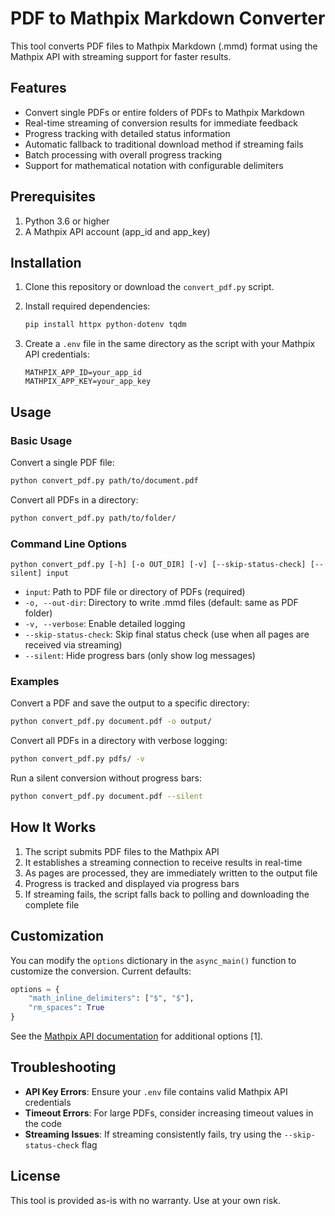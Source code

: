 # PDF to Mathpix Markdown Converter

This tool converts PDF files to Mathpix Markdown (.mmd) format using the Mathpix API with streaming support for faster results.

## Features

- Convert single PDFs or entire folders of PDFs to Mathpix Markdown
- Real-time streaming of conversion results for immediate feedback
- Progress tracking with detailed status information
- Automatic fallback to traditional download method if streaming fails
- Batch processing with overall progress tracking
- Support for mathematical notation with configurable delimiters

## Prerequisites

1. Python 3.6 or higher
2. A Mathpix API account (app_id and app_key)

## Installation

1. Clone this repository or download the `convert_pdf.py` script.

2. Install required dependencies:
   ```bash
   pip install httpx python-dotenv tqdm
   ```

3. Create a `.env` file in the same directory as the script with your Mathpix API credentials:
   ```
   MATHPIX_APP_ID=your_app_id
   MATHPIX_APP_KEY=your_app_key
   ```

## Usage

### Basic Usage

Convert a single PDF file:
```bash
python convert_pdf.py path/to/document.pdf
```

Convert all PDFs in a directory:
```bash
python convert_pdf.py path/to/folder/
```

### Command Line Options

```
python convert_pdf.py [-h] [-o OUT_DIR] [-v] [--skip-status-check] [--silent] input
```

- `input`: Path to PDF file or directory of PDFs (required)
- `-o, --out-dir`: Directory to write .mmd files (default: same as PDF folder)
- `-v, --verbose`: Enable detailed logging
- `--skip-status-check`: Skip final status check (use when all pages are received via streaming)
- `--silent`: Hide progress bars (only show log messages)

### Examples

Convert a PDF and save the output to a specific directory:
```bash
python convert_pdf.py document.pdf -o output/
```

Convert all PDFs in a directory with verbose logging:
```bash
python convert_pdf.py pdfs/ -v
```

Run a silent conversion without progress bars:
```bash
python convert_pdf.py document.pdf --silent
```

## How It Works

1. The script submits PDF files to the Mathpix API
2. It establishes a streaming connection to receive results in real-time
3. As pages are processed, they are immediately written to the output file
4. Progress is tracked and displayed via progress bars
5. If streaming fails, the script falls back to polling and downloading the complete file

## Customization

You can modify the `options` dictionary in the `async_main()` function to customize the conversion. Current defaults:

```python
options = {
    "math_inline_delimiters": ["$", "$"],
    "rm_spaces": True
}
```

See the [Mathpix API documentation](https://mathpix.com/docs/api/v3/pdf) for additional options [1].

## Troubleshooting

- **API Key Errors**: Ensure your `.env` file contains valid Mathpix API credentials
- **Timeout Errors**: For large PDFs, consider increasing timeout values in the code
- **Streaming Issues**: If streaming consistently fails, try using the `--skip-status-check` flag

## License

This tool is provided as-is with no warranty. Use at your own risk.
